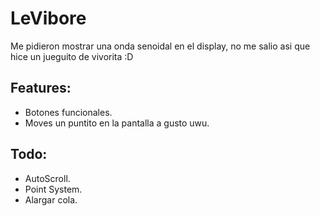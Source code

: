 # LeVibore

Me pidieron mostrar una onda senoidal en el display, no me salio asi que hice un jueguito de vivorita :D

## Features:
- Botones funcionales.
- Moves un puntito en la pantalla a gusto uwu.

## Todo:
- AutoScroll.
- Point System.
- Alargar cola.

